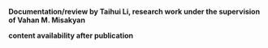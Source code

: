 **Documentation/review by Taihui Li, research work under the supervision of Vahan M. Misakyan**


**content availability after publication**
